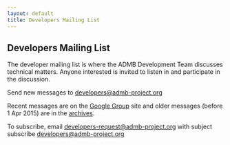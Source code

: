 ```yaml
---
layout: default
title: Developers Mailing List
---
```


Developers Mailing List
-----------------------
The developer mailing list is where the ADMB Development Team discusses technical matters. Anyone interested is invited to listen in and participate in the discussion.

Send new messages to developers@admb-project.org

Recent messages are on the [Google Group](https://groups.google.com/a/admb-project.org/d/forum/developers) site and older messages (before 1 Apr 2015) are in the [archives](http://lists.admb-project.org/pipermail/developers/).

To subscribe, email developers-request@admb-project.org with subject subscribe developers@admb-project.org

<iframe id="forum_embed"
  src="javascript:void(0)"
  scrolling="no"
  frameborder="0"
  width="900"
  height="700">
</iframe>
<script type="text/javascript">
  document.getElementById('forum_embed').src =
     'https://groups.google.com/a/admb-project.org/forum/embed/?place=forum/developers'
     + '&showsearch=true&showpopout=true&showtabs=false'
     + '&parenturl=' + encodeURIComponent(window.location.href);
</script> 
